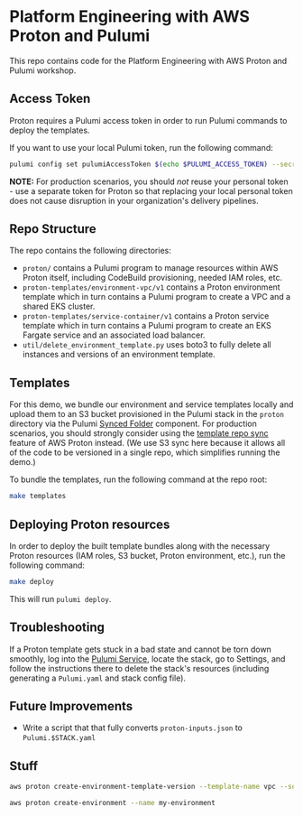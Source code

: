 # Platform Engineering with AWS Proton and Pulumi

This repo contains code for the Platform Engineering with AWS Proton and Pulumi workshop.

## Access Token

Proton requires a Pulumi access token in order to run Pulumi commands to deploy the templates.

If you want to use your local Pulumi token, run the following command:

```bash
pulumi config set pulumiAccessToken $(echo $PULUMI_ACCESS_TOKEN) --secret
```

**NOTE:** For production scenarios, you should _not_ reuse your personal token - use a separate token for Proton so that replacing your local personal token does not cause disruption in your organization's delivery pipelines.

## Repo Structure

The repo contains the following directories:

- `proton/` contains a Pulumi program to manage resources within AWS Proton itself, including CodeBuild provisioning, needed IAM roles, etc.
- `proton-templates/environment-vpc/v1` contains a Proton environment template which in turn contains a  Pulumi program to create a VPC and a shared EKS cluster.
- `proton-templates/service-container/v1` contains a Proton service template which in turn contains a  Pulumi program to create an EKS Fargate service and an associated load balancer.
- `util/delete_environment_template.py` uses boto3 to fully delete all instances and versions of an environment template.

## Templates

For this demo, we bundle our environment and service templates locally and upload them to an S3 bucket provisioned in the Pulumi stack in the `proton` directory via the Pulumi [Synced Folder](https://www.pulumi.com/registry/packages/synced-folder/) component. For production scenarios, you should strongly consider using the [template repo sync](https://docs.aws.amazon.com/proton/latest/userguide/ag-template-sync-configs.html) feature of AWS Proton instead. (We use S3 sync here because it allows all of the code to be versioned in a single repo, which simplifies running the demo.)

To bundle the templates, run the following command at the repo root:

```bash
make templates
```

## Deploying Proton resources

In order to deploy the built template bundles along with the necessary Proton resources (IAM roles, S3 bucket, Proton environment, etc.), run the following command:

```bash
make deploy
```

This will run `pulumi deploy`.

## Troubleshooting

If a Proton template gets stuck in a bad state and cannot be torn down smoothly, log into the [Pulumi Service](https://app.pulumi.com), locate the stack, go to Settings, and follow the instructions there to delete the stack's resources (including generating a `Pulumi.yaml` and stack config file).

## Future Improvements

- Write a script that that fully converts `proton-inputs.json` to `Pulumi.$STACK.yaml`

## Stuff

```bash
aws proton create-environment-template-version --template-name vpc --source "s3={bucket=$(pulumi stack output bucketName),key=$(pulumi stack output vpcTemplateFileKey)}"
```

```bash
aws proton create-environment --name my-environment 
```
